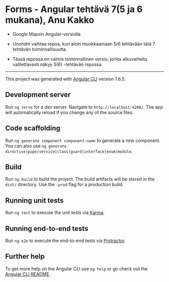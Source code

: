 # Forms - Angular tehtävä 7(5 ja 6 mukana), Anu Kakko

+ Google Mapsin Angular-versiolla

+ Unohdin vaihtaa repoa, kun aloin muokkaamaan 5/6 tehtävään tätä 7 tehtävän toiminnallisuutta.
+ Tässä repossa on valmis toiminnallinen versio, jonka alkuvaiheita valitettavasti näkyy 5(6) -tehtävän repossa.

------

This project was generated with [Angular CLI](https://github.com/angular/angular-cli) version 1.6.5.

## Development server

Run `ng serve` for a dev server. Navigate to `http://localhost:4200/`. The app will automatically reload if you change any of the source files.

## Code scaffolding

Run `ng generate component component-name` to generate a new component. You can also use `ng generate directive|pipe|service|class|guard|interface|enum|module`.

## Build

Run `ng build` to build the project. The build artifacts will be stored in the `dist/` directory. Use the `-prod` flag for a production build.

## Running unit tests

Run `ng test` to execute the unit tests via [Karma](https://karma-runner.github.io).

## Running end-to-end tests

Run `ng e2e` to execute the end-to-end tests via [Protractor](http://www.protractortest.org/).

## Further help

To get more help on the Angular CLI use `ng help` or go check out the [Angular CLI README](https://github.com/angular/angular-cli/blob/master/README.md).

